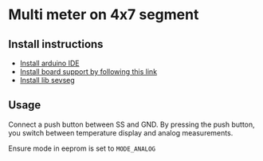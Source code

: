 # Multi meter on 4x7 segment

## Install instructions
 - [Install arduino IDE](http://www.arduino.cc/en/Main/Software)
 - [Install board support by following this link](https://github.com/sparkfun/Arduino_Boards)
 - [Install lib sevseg](https://github.com/sparkfun/SevSeg)
 
## Usage

Connect a push button between SS and GND. By pressing the push button, you switch between temperature display and analog measurements.

Ensure mode in eeprom is set to `MODE_ANALOG`
